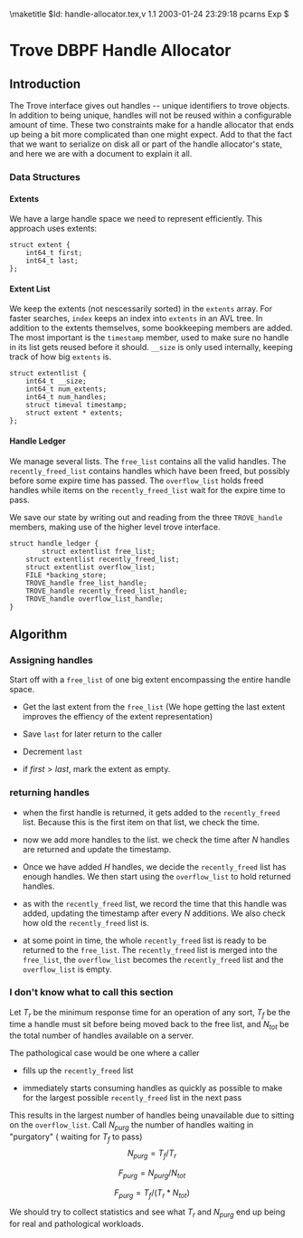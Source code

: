 \maketitle
    $Id: handle-allocator.tex,v 1.1 2003-01-24 23:29:18 pcarns Exp $
# Trove DBPF Handle Allocator

## Introduction

The Trove interface gives out handles -- unique identifiers to trove
objects. In addition to being unique, handles will not be reused within
a configurable amount of time. These two constraints make for a handle
allocator that ends up being a bit more complicated than one might
expect. Add to that the fact that we want to serialize on disk all or
part of the handle allocator's state, and here we are with a document to
explain it all.

### Data Structures

#### Extents

We have a large handle space we need to represent efficiently. This
approach uses extents:


    struct extent {
        int64_t first;
        int64_t last;
    };

#### Extent List

We keep the extents (not nescessarily sorted) in the `extents` array.
For faster searches, `index` keeps an index into `extents` in an AVL
tree. In addition to the extents themselves, some bookkeeping members
are added. The most important is the `timestamp` member, used to make
sure no handle in its list gets reused before it should. `__size` is
only used internally, keeping track of how big `extents` is.

    struct extentlist {
        int64_t __size;
        int64_t num_extents;
        int64_t num_handles;
        struct timeval timestamp;
        struct extent * extents;
    };

#### Handle Ledger

We manage several lists. The `free_list` contains all the valid handles.
The `recently_freed_list` contains handles which have been freed, but
possibly before some expire time has passed. The `overflow_list` holds
freed handles while items on the `recently_freed_list` wait for the
expire time to pass.

We save our state by writing out and reading from the three
`TROVE_handle` members, making use of the higher level trove interface.

    struct handle_ledger {
            struct extentlist free_list;
        struct extentlist recently_freed_list;
        struct extentlist overflow_list;
        FILE *backing_store;
        TROVE_handle free_list_handle;
        TROVE_handle recently_freed_list_handle;
        TROVE_handle overflow_list_handle;
    }

## Algorithm

### Assigning handles

Start off with a `free_list` of one big extent encompassing the entire
handle space.

-   Get the last extent from the `free_list` (We hope getting the last
    extent improves the effiency of the extent representation)

-   Save `last` for later return to the caller

-   Decrement `last`

-   if $first > last$, mark the extent as empty.

### returning handles

-   when the first handle is returned, it gets added to the
    `recently_freed` list. Because this is the first item on that list,
    we check the time.

-   now we add more handles to the list. we check the time after $N$
    handles are returned and update the timestamp.

-   Once we have added $H$ handles, we decide the `recently_freed` list
    has enough handles. We then start using the `overflow_list` to hold
    returned handles.

-   as with the `recently_freed` list, we record the time that this
    handle was added, updating the timestamp after every $N$ additions.
    We also check how old the `recently_freed` list is.

-   at some point in time, the whole `recently_freed` list is ready to
    be returned to the `free_list`. The `recently_freed` list is merged
    into the `free_list`, the `overflow_list` becomes the
    `recently_freed` list and the `overflow_list` is empty.

### I don't know what to call this section

Let $T_{r}$ be the minimum response time for an operation of any sort,
$T_{f}$ be the time a handle must sit before being moved back to the
free list, and $N_{tot}$ be the total number of handles available on a
server.

The pathological case would be one where a caller

-   fills up the `recently_freed` list

-   immediately starts consuming handles as quickly as possible to make
    for the largest possible `recently_freed` list in the next pass

This results in the largest number of handles being unavailable due to
sitting on the `overflow_list`. Call $N_{purg}$ the number of handles
waiting in "purgatory" ( waiting for $T_{f}$ to pass)
$$N_{purg} = T_{f} / T_{r}$$

$$F_{purg} = N_{purg} / N_{tot}$$

$$F_{purg} = T_{f} / (T_{r} * N_{tot})$$

We should try to collect statistics and see what $T_{r}$ and $N_{purg}$
end up being for real and pathological workloads.

